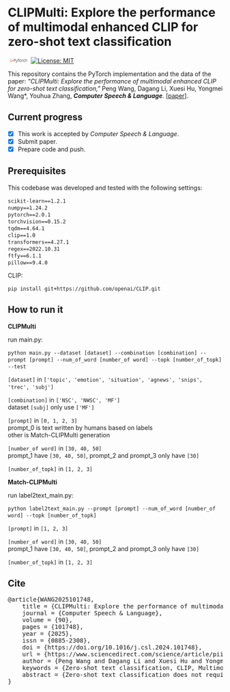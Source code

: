 <!--
 * @Author: Peng Wang
 * 
-->
# CLIPMulti: Explore the performance of multimodal enhanced CLIP for zero-shot text classification

<img src="img/pytorch.png" width="10%"> [![License: MIT](https://img.shields.io/badge/License-MIT-yellow.svg)](https://opensource.org/licenses/MIT) 

This repository contains the PyTorch implementation and the data of the paper: *"CLIPMulti: Explore the performance of multimodal enhanced CLIP for zero-shot text classification,"*
Peng Wang, Dagang Li, Xuesi Hu, Yongmei Wang*, Youhua Zhang, ***Computer Speech & Language***. [[paper](https://doi.org/10.1016/j.csl.2024.101748)].

## Current progress  

- [x] This work is accepted by *Computer Speech & Language*.
- [x] Submit paper.
- [x] Prepare code and push.

## Prerequisites

This codebase was developed and tested with the following settings:

```
scikit-learn==1.2.1
numpy==1.24.2
pytorch==2.0.1
torchvision==0.15.2
tqdm==4.64.1
clip==1.0
transformers==4.27.1
regex==2022.10.31
ftfy==6.1.1
pillow==9.4.0
```

CLIP:

```shell
pip install git+https://github.com/openai/CLIP.git
```

## How to run it

**CLIPMulti**

run main.py:

```shell
python main.py --dataset [dataset] --combination [combination] --prompt [prompt] --num_of_word [number_of word] --topk [number_of_topk] --test
```

`[dataset]` in `['topic', 'emotion', 'situation', 'agnews', 'snips', 'trec', 'subj']`

`[combination]` in `['NSC', 'NWSC', 'MF']`  
dataset `[subj]` only use `['MF']`

`[prompt]` in `[0, 1, 2, 3]`  
prompt_0 is text written by humans based on labels  
other is Match-CLIPMulti generation

`[number_of word]` in `[30, 40, 50]`  
prompt_1 have `[30, 40, 50]`, prompt_2 and prompt_3 only have `[30]`

`[number_of_topk]` in `[1, 2, 3]`

**Match-CLIPMulti**

run label2text_main.py:

```shell
python label2text_main.py --prompt [prompt] --num_of_word [number_of word] --topk [number_of_topk]
```

`[prompt]` in `[1, 2, 3]`  

`[number_of word]` in `[30, 40, 50]`  
prompt_1 have `[30, 40, 50]`, prompt_2 and prompt_3 only have `[30]`

`[number_of_topk]` in `[1, 2, 3]`

## Cite
<pre>
@article{WANG2025101748,
    title = {CLIPMulti: Explore the performance of multimodal enhanced CLIP for zero-shot text classification},
    journal = {Computer Speech & Language},
    volume = {90},
    pages = {101748},
    year = {2025},
    issn = {0885-2308},
    doi = {https://doi.org/10.1016/j.csl.2024.101748},
    url = {https://www.sciencedirect.com/science/article/pii/S0885230824001311},
    author = {Peng Wang and Dagang Li and Xuesi Hu and Yongmei Wang and Youhua Zhang},
    keywords = {Zero-shot text classification, CLIP, Multimodality},
    abstract = {Zero-shot text classification does not require large amounts of labeled data and is designed to handle text classification tasks that lack annotated training data. Existing zero-shot text classification uses either a text–text matching paradigm or a text–image matching paradigm, which shows good performance on different benchmark datasets. However, the existing classification paradigms only consider a single modality for text matching, and little attention is paid to the help of multimodality for text classification. In order to incorporate multimodality into zero-shot text classification, we propose a multimodal enhanced CLIP framework (CLIPMulti), which employs a text–image&text matching paradigm to enhance the effectiveness of zero-shot text classification. Three different image and text combinations are tested for their effects on zero-shot text classification, and a matching method (Match-CLIPMulti) is further proposed to find the corresponding text based on the classified images automatically. We conducted experiments on seven publicly available zero-shot text classification datasets and achieved competitive performance. In addition, we analyzed the effect of different parameters on the Match-CLIPMulti experiments. We hope this work will bring more thoughts and explorations on multimodal fusion in language tasks.}
}
</pre>
